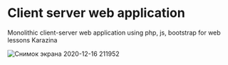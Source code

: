 # Client server web application

Monolithic client-server web application using php, js, bootstrap for web lessons Karazina

![Снимок экрана 2020-12-16 211952](https://user-images.githubusercontent.com/20089762/102395953-78fef400-3fe4-11eb-9cb0-5f3c7a1eacf4.png)

